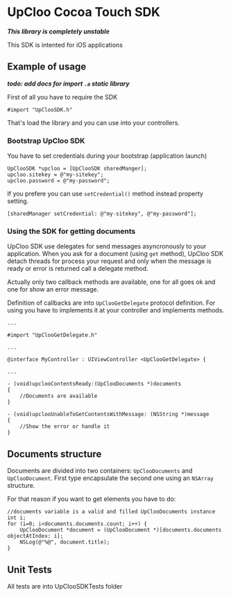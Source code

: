 # UpCloo Cocoa Touch SDK

***This library is completely unstable***

This SDK is intented for iOS applications

## Example of usage

***todo: add docs for import ```.a``` static library***

First of all you have to require the SDK

```
#import "UpClooSDK.h"
```

That's load the library and you can use into your controllers.

### Bootstrap UpCloo SDK

You have to set credentials during your bootstrap (application launch)

```
UpClooSDK *upcloo = [UpClooSDK sharedManger];
upcloo.sitekey = @"my-sitekey";
upcloo.password = @"my-password";
```

If you prefere you can use ```setCredential()``` method instead property setting.

```
[sharedManager setCredential: @"my-sitekey", @"my-password"];
```

### Using the SDK for getting documents

UpCloo SDK use delegates for send messages asyncronously to your application. 
When you ask for a document (using ```get``` method), UpCloo SDK detach threads
for process your request and only when the message is ready or error is returned
call a delegate method.

Actually only two callback methods are available, one for all goes ok and one for
show an error message.

Definition of callbacks are into ```UpClooGetDelegate``` protocol definition.
For using you have to implements it at your controller and implements methods.

```
...

#import "UpClooGetDelegate.h"

...

@interface MyController : UIViewController <UpClooGetDelegate> {

...

- (void)upclooContentsReady:(UpClooDocuments *)documents 
{
    //Documents are available
}

- (void)upclooUnableToGetContentsWithMessage: (NSString *)message
{
    //Show the error or handle it
}
```

## Documents structure

Documents are divided into two containers: ```UpClooDocuments``` and ```UpClooDocument```. 
First type encapsulate the second one using an ```NSArray``` structure.

For that reason if you want to get elements you have to do:

```
//documents variable is a valid and filled UpClooDocuments instance
int i;
for (i=0; i<documents.documents.count; i++) {
    UpClooDocument *document = (UpClooDocument *)[documents.documents objectAtIndex: i];
    NSLog(@"%@", document.title);
}
```

## Unit Tests

All tests are into UpClooSDKTests folder

